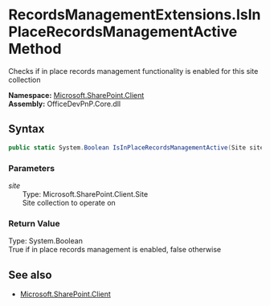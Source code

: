 # RecordsManagementExtensions.IsInPlaceRecordsManagementActive Method  
Checks if in place records management functionality is enabled for this site collection  

**Namespace:** [Microsoft.SharePoint.Client](Microsoft.SharePoint.Client.md)  
**Assembly:** OfficeDevPnP.Core.dll  
## Syntax
```C#
public static System.Boolean IsInPlaceRecordsManagementActive(Site site)
```
### Parameters
*site*  
&emsp;&emsp;Type: Microsoft.SharePoint.Client.Site  
&emsp;&emsp;Site collection to operate on  
  
### Return Value
Type: System.Boolean  
True if in place records management is enabled, false otherwise

## See also
- [Microsoft.SharePoint.Client](Microsoft.SharePoint.Client.md)
